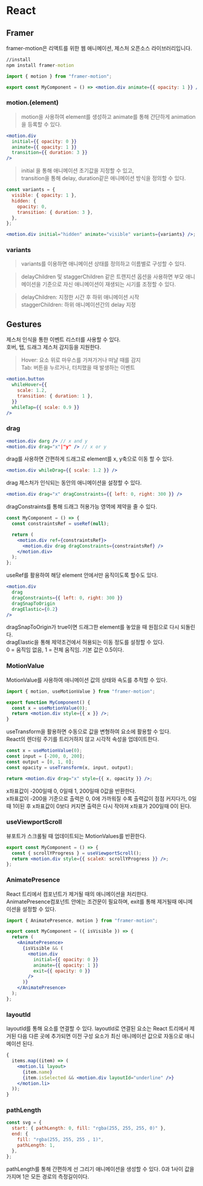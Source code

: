 # React

## Framer

framer-motion은 리액트를 위한 웹 애니메이션, 제스처 오픈소스 라이브러리입니다.

```cmd
//install
npm install framer-motion
```

```jsx
import { motion } from "framer-motion";

export const MyComponent = () => <motion.div animate={{ opacity: 1 }} />;
```

### motion.(element)

> motion을 사용하여 element를 생성하고 animate를 통해 간단하게 animation을 등록할 수 있다.

```jsx
<motion.div
  initial={{ opacity: 0 }}
  animate={{ opacity: 1 }}
  transition={{ duration: 3 }}
/>
```

> initial
> 을 통해 애니메이션 초기값을 지정할 수 있고,  
> transition을 통해 delay, duration같은 애니메이션 방식을 정의할 수 있다.

```jsx
const variants = {
  visible: { opacity: 1 },
  hidden: {
    opacity: 0,
    transition: { duration: 3 },
  },
};

<motion.div initial="hidden" animate="visible" variants={variants} />;
```

### variants

> variants를 이용하면 애니메이션 상태를 정의하고 이름별로 구성할 수 있다.

> delayChildren 및 staggerChildren 같은 트랜지션 옵션을 사용하면 부모 애니메이션을 기준으로 자신 애니메이션이 재생되는 시기를 조정할 수 있다.

> delayChildren: 지정한 시간 후 하위 애니메이션 시작  
> staggerChildren: 하위 애니메이션간의 delay 지정

## Gestures

제스처 인식을 통한 이벤트 리스터를 사용할 수 있다.  
호버, 탭, 드래그 제스처 감지등을 지원한다.

> Hover: 요소 위로 마우스를 가져가거나 떠날 때를 감지  
> Tab: 버튼을 누르거나, 터치했을 때 발생하는 이벤트

```jsx
<motion.button
  whileHover={{
    scale: 1.2,
    transition: { duration: 1 },
  }}
  whileTap={{ scale: 0.9 }}
/>
```

### drag

```jsx
<motion.div darg /> // x and y
<motion.div drag="x"|"y" /> // x or y
```

drag를 사용하면 간편하게 드래그로 element를 x, y축으로 이동 할 수 있다.

```jsx
<motion.div whileDrag={{ scale: 1.2 }} />
```

drag 제스처가 인식되는 동안의 애니메이션을 설정할 수 있다.

```jsx
<motion.div drag="x" dragConstraints={{ left: 0, right: 300 }} />
```

dragConstraints를 통해 드래그 허용가능 영역에 제약을 줄 수 있다.

```jsx
const MyComponent = () => {
  const constraintsRef = useRef(null);

  return (
    <motion.div ref={constraintsRef}>
      <motion.div drag dragConstraints={constraintsRef} />
    </motion.div>
  );
};
```

useRef를 활용하여 해당 element 안에서만 움직이도록 할수도 있다.

```jsx
<motion.div
  drag
  dragConstraints={{ left: 0, right: 300 }}
  dragSnapToOrigin
  dragElastic={0.2}
/>
```

dragSnapToOrigin가 true이면 드래그한 element를 놓았을 때 원점으로 다시 되돌린다.  
dragElastic을 통해 제약조건에서 허용되는 이동 정도를 설정할 수 있다.  
0 = 움직임 없음, 1 = 전체 움직임. 기본 값은 0.5이다.

### MotionValue

MotionValue를 사용하여 애니메이션 값의 상태와 속도를 추적할 수 있다.

```jsx
import { motion, useMotionValue } from "framer-motion";

export function MyComponent() {
  const x = useMotionValue(0);
  return <motion.div style={{ x }} />;
}
```

useTransform을 활용하면 수동으로 값을 변형하여 요소에 활용할 수 있다.  
React의 렌더링 주기를 트리거하지 않고 시각적 속성을 업데이트한다.

```jsx
const x = useMotionValue(0);
const input = [-200, 0, 200];
const output = [0, 1, 0];
const opacity = useTransform(x, input, output);

return <motion.div drag="x" style={{ x, opacity }} />;
```

x좌표값이 -200일때 0, 0일때 1, 200일때 0값을 반환한다.  
x좌표값이 -200을 기준으로 출력은 0, 0에 가까워질 수록 출력값이 점점 커지다가, 0일때 1이된 후 x좌표값이 0보다 커지면 출력은 다시 작아져 x좌표가 200일때 0이 된다.

### useViewportScroll

뷰포트가 스크롤될 때 업데이트되는 MotionValues를 반환한다.

```jsx
export const MyComponent = () => {
  const { scrollYProgress } = useViewportScroll();
  return <motion.div style={{ scaleX: scrollYProgress }} />;
};
```

### AnimatePresence

React 트리에서 컴포넌트가 제거될 때의 애니메이션을 처리한다.  
AnimatePresence컴포넌트 안에는 조건문이 필요하며,
exit를 통해 제거될때 에니메이션을 설정할 수 있다.

```jsx
import { AnimatePresence, motion } from "framer-motion";

export const MyComponent = ({ isVisible }) => {
  return (
    <AnimatePresence>
      {isVisible && (
        <motion.div
          initial={{ opacity: 0 }}
          animate={{ opacity: 1 }}
          exit={{ opacity: 0 }}
        />
      )}
    </AnimatePresence>
  );
};
```

### layoutId

layoutId를 통해 요소를 연결할 수 있다. layoutId로 연결된 요소는 React 트리에서 제거된 다음 다른 곳에 추가되면 이전 구성 요소가 최신 애니메이션 값으로 자동으로 애니메이션 된다.

```jsx
{
  items.map((item) => (
    <motion.li layout>
      {item.name}
      {item.isSelected && <motion.div layoutId="underline" />}
    </motion.li>
  ));
}
```

### pathLength

```jsx
const svg = {
  start: { pathLength: 0, fill: "rgba(255, 255, 255, 0)" },
  end: {
    fill: "rgba(255, 255, 255 , 1)",
    pathLength: 1,
  },
};
```

pathLength를 통해 간편하게 선 그리기 애니메이션을 생성할 수 있다. 0과 1사이 값을 가지며 1은 모든 경로의 측정길이이다.
